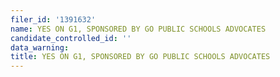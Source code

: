```yaml
---
filer_id: '1391632'
name: YES ON G1, SPONSORED BY GO PUBLIC SCHOOLS ADVOCATES
candidate_controlled_id: ''
data_warning:
title: YES ON G1, SPONSORED BY GO PUBLIC SCHOOLS ADVOCATES
---
```

